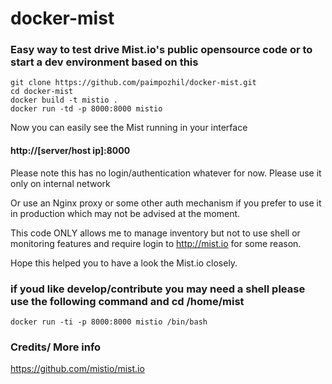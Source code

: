 docker-mist
===========

### Easy way to test drive Mist.io's public opensource code or to start a dev environment based on this

```
git clone https://github.com/paimpozhil/docker-mist.git 
cd docker-mist
docker build -t mistio .
docker run -td -p 8000:8000 mistio 
```


Now you can easily see the Mist running in your interface

#### http://[server/host ip]:8000 

Please note this has no login/authentication whatever for now. Please use it only on internal network 

Or use an Nginx proxy or some other auth mechanism if you prefer to use it in production which may not be advised at the moment.

This code ONLY allows me to manage inventory but not to use shell or monitoring features and require login to http://mist.io for some reason.


Hope this helped you to have a look the Mist.io closely.



### if youd like develop/contribute you may need a shell please use the following command and cd /home/mist 
```
docker run -ti -p 8000:8000 mistio /bin/bash
```


### Credits/ More info

https://github.com/mistio/mist.io
